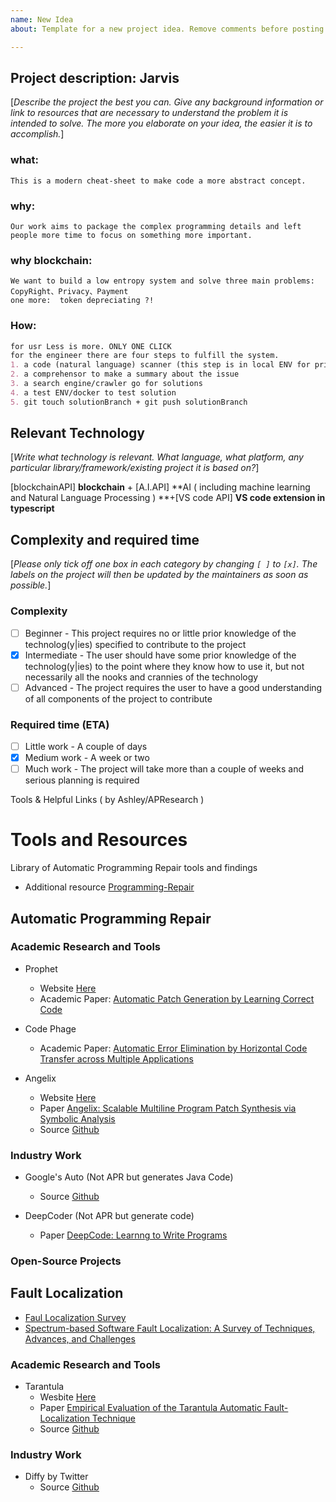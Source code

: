 ```yaml
---
name: New Idea
about: Template for a new project idea. Remove comments before posting.

---
```


## Project description: Jarvis

[_Describe the project the best you can. Give any background information or link to resources that are necessary to understand the problem it is intended to solve. The more you elaborate on your idea, the easier it is to accomplish._]

### what:

```
This is a modern cheat-sheet to make code a more abstract concept.
```

### why:

```
Our work aims to package the complex programming details and left people more time to focus on something more important.
```

### why blockchain:

```
We want to build a low entropy system and solve three main problems:
CopyRight、Privacy、Payment
one more:  token depreciating ?!
```

### How:

```markdown
for usr Less is more. ONLY ONE CLICK	
for the engineer there are four steps to fulfill the system.
1. a code (natural language) scanner (this step is in local ENV for privacy)
2. a comprehensor to make a summary about the issue
3. a search engine/crawler go for solutions
4. a test ENV/docker to test solution
5. git touch solutionBranch + git push solutionBranch
```

## Relevant Technology

[_Write what technology is relevant. What language, what platform, any particular library/framework/existing project it is based on?_]

[blockchainAPI] **blockchain** + [A.I.API] **AI ( including machine learning and Natural Language Processing ) **+[VS code API] **VS code extension in typescript** 

## Complexity and required time

[_Please only tick off one box in each category by changing `[ ]` to `[x]`. The labels on the project will then be updated by the maintainers as soon as possible._]

### Complexity

- [ ] Beginner - This project requires no or little prior knowledge of the technolog(y|ies) specified to contribute to the project
- [x] Intermediate - The user should have some prior knowledge of the technolog(y|ies) to the point where they know how to use it, but not necessarily all the nooks and crannies of the technology
- [ ] Advanced - The project requires the user to have a good understanding of all components of the project to contribute

### Required time (ETA)

- [ ] Little work - A couple of days
- [x] Medium work - A week or two
- [ ] Much work - The project will take more than a couple of weeks and serious planning is required

Tools & Helpful Links ( by Ashley/APResearch )

# Tools and Resources
Library of Automatic Programming Repair tools and findings
- Additional resource [Programming-Repair](http://program-repair.org/tools.html)

## Automatic Programming Repair

### Academic Research and Tools
- Prophet
  - Website [Here](http://groups.csail.mit.edu/pac/patchgen/)
  - Academic Paper: [Automatic Patch Generation by Learning Correct Code](https://people.csail.mit.edu/fanl/papers/prophet-popl16.pdf)

- Code Phage
  - Academic Paper: [Automatic Error Elimination
    by Horizontal Code Transfer across Multiple Applications](http://people.csail.mit.edu/fanl/papers/codephage-pldi2015.pdf)

- Angelix
  - Website [Here](http://angelix.io/)
  - Paper [Angelix: Scalable Multiline Program Patch Synthesis via Symbolic Analysis](https://www.comp.nus.edu.sg/~abhik/pdf/ICSE16-angelix.pdf)
  - Source [Github](https://github.com/mechtaev/angelix)

### Industry Work
- Google's Auto (Not APR but generates Java Code)
  - Source [Github](https://github.com/google/auto)

- DeepCoder (Not APR but generate code)
  - Paper [DeepCode: Learnng to Write Programs](https://openreview.net/pdf?id=ByldLrqlx)

### Open-Source Projects

## Fault Localization
- [Faul Localization Survey](http://www.utdallas.edu/~ewong/fault-localization-survey.pdf)
- [Spectrum-based Software Fault Localization: A Survey of Techniques, Advances, and Challenges](https://arxiv.org/pdf/1607.04347.pdf)

### Academic Research and Tools
- Tarantula
  - Wesbite [Here](http://spideruci.org/fault-localization/)
  - Paper [Empirical Evaluation of the Tarantula Automatic Fault-Localization Technique](http://spideruci.org/papers/jones05.pdf)
  - Source [Github](https://github.com/spideruci/Tarantula)

### Industry Work
- Diffy by Twitter
  - Source [Github](https://github.com/twitter/diffy)

